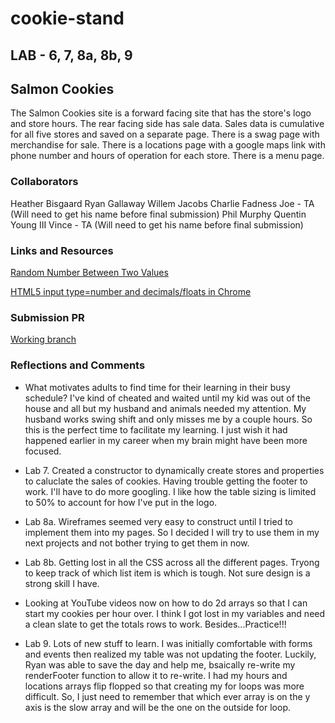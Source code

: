 # cookie-stand

## LAB - 6, 7, 8a, 8b, 9

## Salmon Cookies

The Salmon Cookies site is a forward facing site that has the store's logo and store hours. The rear facing side has sale data. Sales data is cumulative for all five stores and saved on a separate page. There is a swag page with merchandise for sale. There is a locations page with a google maps link with phone number and hours of operation for each store. There is a menu page.

### Collaborators

Heather Bisgaard
Ryan Gallaway
Willem Jacobs
Charlie Fadness
Joe - TA (Will need to get his name before final submission)
Phil Murphy
Quentin Young III
Vince - TA (Will need to get his name before final submission)

### Links and Resources

[Random Number Between Two Values](https://developer.mozilla.org/en-US/docs/Web/JavaScript/Reference/Global_Objects/Math/random)

[HTML5 input type=number and decimals/floats in Chrome](https://isotoma.com/blog/2012/03/02/html5-input-typenumber-and-decimalsfloats-in-chrome/)

### Submission PR

[Working branch](https://github.com/vbchomp/cookie-stand/pull/new/cookie)

### Reflections and Comments

- What motivates adults to find time for their learning in their busy schedule? I've kind of cheated and waited until my kid was out of the house and all but my husband and animals needed my attention. My husband works swing shift and only misses me by a couple hours. So this is the perfect time to facilitate my learning. I just wish it had happened earlier in my career when my brain might have been more focused.

- Lab 7. Created a constructor to dynamically create stores and properties to caluclate the sales of cookies. Having trouble getting the footer to work. I'll have to do more googling. I like how the table sizing is limited to 50% to account for how I've put in the logo.

- Lab 8a. Wireframes seemed very easy to construct until I tried to implement them into my pages. So I decided I will try to use them in my next projects and not bother trying to get them in now.

- Lab 8b. Getting lost in all the CSS across all the different pages. Tryong to keep track of which list item is which is tough. Not sure design is a strong skill I have.

- Looking at YouTube videos now on how to do 2d arrays so that I can start my cookies per hour over. I think I got lost in my variables and need a clean slate to get the totals rows to work. Besides...Practice!!!

- Lab 9. Lots of new stuff to learn. I was initially comfortable with forms and events then realized my table was not updating the footer. Luckily, Ryan was able to save the day and help me, bsaically re-write my renderFooter function to allow it to re-write. I had my hours and locations arrays flip flopped so that creating my for loops was more difficult. So, I just need to remember that which ever array is on the y axis is the slow array and will be the one on the outside for loop.
